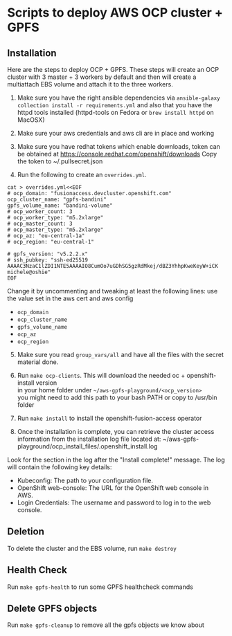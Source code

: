 # Scripts to deploy AWS OCP cluster + GPFS

## Installation

Here are the steps to deploy OCP + GPFS. These steps will create an OCP
cluster with 3 master + 3 workers by default and then will create a multiattach
EBS volume and attach it to the three workers.

1. Make sure you have the right ansible dependencies via `ansible-galaxy collection install -r requirements.yml` and also that you have the httpd tools installed
 (httpd-tools on Fedora or `brew install httpd` on MacOSX)
2. Make sure your aws credentials and aws cli are in place and working
3. Make sure you have redhat tokens which enable downloads, token can be obtained at https://console.redhat.com/openshift/downloads
Copy the token to ~/.pullsecret.json

4. Run the following to create an `overrides.yml`. 
```
cat > overrides.yml<<EOF
# ocp_domain: "fusionaccess.devcluster.openshift.com"
ocp_cluster_name: "gpfs-bandini"
gpfs_volume_name: "bandini-volume"
# ocp_worker_count: 3
# ocp_worker_type: "m5.2xlarge"
# ocp_master_count: 3
# ocp_master_type: "m5.2xlarge"
# ocp_az: "eu-central-1a"
# ocp_region: "eu-central-1"

# gpfs_version: "v5.2.2.x"
# ssh_pubkey: "ssh-ed25519 AAAAC3NzaC1lZDI1NTE5AAAAIO8CumOo7uGDhSG5gzRdMkej/dBZ3YhhpKweKeyW+iCK michele@oshie"
EOF
```

Change it by uncommenting and tweaking at least the following lines: use the value set in the aws cert and aws config
   - `ocp_domain`
   - `ocp_cluster_name`
   - `gpfs_volume_name`
   - `ocp_az`
   - `ocp_region`
5. Make sure you read `group_vars/all` and have all the files with the secret material done.  
   
6. Run `make ocp-clients`. This will download the needed oc + openshift-install version  
   in your home folder under `~/aws-gpfs-playground/<ocp_version>`  
   you might need to add this path to your bash PATH or copy to /usr/bin folder  

7. Run `make install` to install the openshift-fusion-access operator
   
8. Once the installation is complete, you can retrieve the cluster access information from the installation log file located at:
~/aws-gpfs-playground/ocp_install_files/.openshift_install.log

Look for the section in the log after the "Install complete!" message. The log will contain the following key details:
- Kubeconfig: The path to your configuration file.
- OpenShift web-console: The URL for the OpenShift web console in AWS.
- Login Credentials: The username and password to log in to the web console.



## Deletion

To delete the cluster and the EBS volume, run `make destroy`

## Health Check

Run `make gpfs-health` to run some GPFS healthcheck commands

## Delete GPFS objects

Run `make gpfs-cleanup` to remove all the gpfs objects we know about
